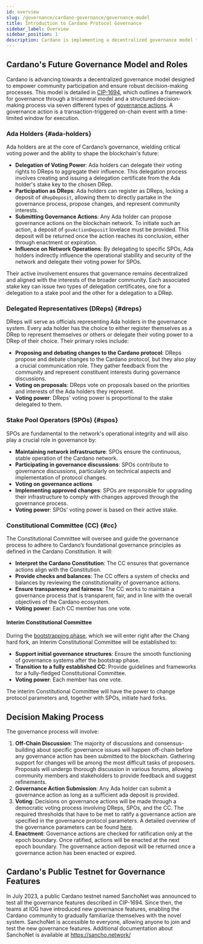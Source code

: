 ```yaml
---
id: overview
slug: /governance/cardano-governance/governance-model
title: Introduction to Cardano Protocol Governance
sidebar_label: Overview
sidebar_position: 1
description: Cardano is implementing a decentralized governance model that empowers Ada holders, introduces Delegated Representatives (DReps), leverages Stake Pool Operators (SPOs), and establishes a Constitutional Committee to ensure a democratic decision-making process. 
---
```


## Cardano's Future Governance Model and Roles

Cardano is advancing towards a decentralized governance model designed to empower community participation and ensure robust decision-making processes. This model is detailed in [CIP-1694](https://github.com/cardano-foundation/CIPs/blob/master/CIP-1694/README.md), which outlines a framework for governance through a tricameral model and a structured decision-making process via seven different types of [governance actions](governance-actions.md). A governance action is a transaction-triggered on-chain event with a time-limited window for execution.

### Ada Holders {#ada-holders}

Ada holders are at the core of Cardano’s governance, wielding critical voting power and the ability to shape the blockchain's future:

- **Delegation of Voting Power**: Ada holders can delegate their voting rights to DReps to aggregate their influence. This delegation process involves creating and issuing a delegation certificate from the Ada holder's stake key to the chosen DRep.
- **Participation as DReps**: Ada holders can register as DReps, locking a deposit of `dRepDeposit`, allowing them to directly partake in the governance process, propose changes, and represent community interests.
- **Submitting Governance Actions**: Any Ada holder can propose governance actions on the blockchain network. To initiate such an action, a deposit of `govActionDeposit` lovelace must be provided. This deposit will be returned once the action reaches its conclusion, either through enactment or expiration.
- **Influence on Network Operations**: By delegating to specific SPOs, Ada holders indirectly influence the operational stability and security of the network and delegate their voting power for SPOs.

Their active involvement ensures that governance remains decentralized and aligned with the interests of the broader community. Each associated stake key can issue two types of delegation certificates, one for a delegation to a stake pool and the other for a delegation to a DRep.

### Delegated Representatives (DReps) {#dreps}

DReps will serve as officials representing Ada holders in the governance system. Every ada holder has the choice to either register themselves as a DRep to represent themselves or others or delegate their voting power to a DRep of their choice. Their primary roles include:

- **Proposing and debating changes to the Cardano protocol**: DReps propose and debate changes to the Cardano protocol, but they also play a crucial communication role. They gather feedback from the community and represent constituent interests during governance discussions.
- **Voting on proposals**: DReps vote on proposals based on the priorities and interests of the Ada holders they represent.
- **Voting power**: DReps' voting power is proportional to the stake delegated to them.

### Stake Pool Operators (SPOs) {#spos}

SPOs are fundamental to the network's operational integrity and will also play a crucial role in governance by:

- **Maintaining network infrastructure**: SPOs ensure the continuous, stable operation of the Cardano network.
- **Participating in governance discussions**: SPOs contribute to governance discussions, particularly on technical aspects and implementation of protocol changes.
- **Voting on governance actions**
- **Implementing approved changes**: SPOs are responsible for upgrading their infrastructure to comply with changes approved through the governance process.
- **Voting power**: SPOs' voting power is based on their active stake.

### Constitutional Committee (CC) {#cc}

The Constitutional Committee will oversee and guide the governance process to adhere to Cardano’s foundational governance principles as defined in the Cardano Constitution. It will:

- **Interpret the Cardano Constitution**: The CC ensures that governance actions align with the Constitution.
- **Provide checks and balances**: The CC offers a system of checks and balances by reviewing the constitutionality of governance actions.
- **Ensure transparency and fairness**: The CC works to maintain a governance process that is transparent, fair, and in line with the overall objectives of the Cardano ecosystem.
- **Voting power**: Each CC member has one vote.

#### Interim Constitutional Committee

During the [bootstrapping phase](https://github.com/cardano-foundation/CIPs/tree/master/CIP-1694#bootstrapping-phase), which we will enter right after the Chang hard fork, an Interim Constitutional Committee will be established to:

- **Support initial governance structures**: Ensure the smooth functioning of governance systems after the bootstrap phase.
- **Transition to a fully established CC**: Provide guidelines and frameworks for a fully-fledged Constitutional Committee.
- **Voting power**: Each member has one vote.

The interim Constitutional Committee will have the power to change protocol parameters and, together with SPOs, initiate hard forks.

## Decision Making Process

The governance process will involve:

1. **Off-Chain Discussion**: The majority of discussions and consensus-building about specific governance issues will happen off-chain before any governance action has been submitted to the blockchain. Gathering support for changes will be among the most difficult tasks of proposers. Proposals will undergo thorough discussion in various forums, allowing community members and stakeholders to provide feedback and suggest refinements.
2. **Governance Action Submission**: Any Ada holder can submit a governance action as long as a sufficient ada deposit is provided.
3. **Voting**: Decisions on governance actions will be made through a democratic voting process involving DReps, SPOs, and the CC. The required thresholds that have to be met to ratify a governance action are specified in the governance protocol parameters. A detailed overview of the governance parameters can be found [here](https://github.com/thenic95/cardano-governance/blob/main/Reports/Cardano%20Governance%20Parameter/cardano-governance-parameter-overview.md).
4. **Enactment**: Governance actions are checked for ratification only at the epoch boundary. Once ratified, actions will be enacted at the next epoch boundary. The governance action deposit will be returned once a governance action has been enacted or expired.

## Cardano's Public Testnet for Governance Features

In July 2023, a public Cardano testnet named SanchoNet was announced to test all the governance features described in CIP-1694. Since then, the teams at IOG have introduced new governance features, enabling the Cardano community to gradually familiarize themselves with the novel system. SanchoNet is accessible to everyone, allowing anyone to join and test the new governance features. Additional documentation about SanchoNet is available at https://sancho.network/